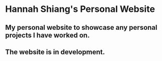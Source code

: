 # Hannah Shiang's Personal Website

## My personal website to showcase any personal projects I have worked on.
## The website is in development.
